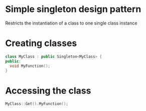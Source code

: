 # Simple singleton design pattern
Restricts the instantiation of a class to one single class instance

# Creating classes
```cpp
class MyClass : public Singleton<MyClass> {
public:
  void MyFunction();
}
```

# Accessing the class
```cpp
MyClass::Get().MyFunction();
```
